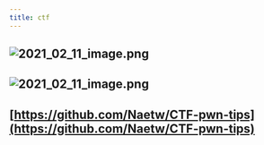 ```yaml
---
title: ctf
---
```


## ![2021_02_11_image.png](https://cdn.logseq.com/%2F7aa8ab99-753a-4230-847b-43a1c3a3ef4771e92f0a-a17a-4f99-b333-2afd2d981fe42021_02_11_image.png?Expires=4766625228&Signature=CFdQ4aiACHdYLdA9MAAvQhMNnpMzMlcUU4-HajmB~BFp62VimfnY0h2G5V73VtFHd1djLnvrrdCZ6GiCCuXn65n1rc4a60gjClT9eAUrTrOTVoZKY2cx4FtWo8kumXZZH37VXlt~Wy6giMWsFwZG3-WiSQm05aGg8CsEZBwH26PFDpfI2L5N2-~O3dZoHNwQak1jKQUrxzGLTfmMSDUqbmL~Dov4EotNNFzOZDU5GbNGugV8lmt0zGqx0bu~biQqAahTHV3IYS3TqmjvbGtvlfALwAWqZTIapTZK4zmgpzOVN68zWVOrPgVs7quV7dPGOcBvBHySfTqL-OKTyzFIKg__&Key-Pair-Id=APKAJE5CCD6X7MP6PTEA)
##
##
##
##
## ![2021_02_11_image.png](https://cdn.logseq.com/%2F7aa8ab99-753a-4230-847b-43a1c3a3ef47064edce5-1623-4cb0-8fac-ea5fc3bcc4cf2021_02_11_image.png?Expires=4766625247&Signature=Gv70HkndEu-KY9nKKh4EVSap6NVMxSgzApH2eX-OBp6HEJD11gNJi5eiAl7M8de2L8yltWmHdqlQ6kqGmm6~FRez2F5EYAcnRDhOC-FOMNYF9t9ykRjWWbK7fxCWJID4IelKFbwYWVVOeg~IW7Y-yHcIqVlxF2jSGA1ZOD8~YOqKIKYCbaw~x~CUlRyK9iWoC7V-vqfuXEQNHA7DOph5tp5TxtSVr8ku8Q1GDXvbz97IYugcOMpsvgZdNsxYyp0ROg3IpagHjAXbsT2L7SAapiuuOT3VqtRxDGxL5FZDWW7HR2lo6xRf7l-3Ts5KmZTCcHTmBqMmX-Fho4kedCFwtQ__&Key-Pair-Id=APKAJE5CCD6X7MP6PTEA)
##
##
##
##
##
##
##
## [https://github.com/Naetw/CTF-pwn-tips](https://github.com/Naetw/CTF-pwn-tips)
